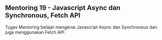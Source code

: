 ## Mentoring 19 - Javascript Async dan Synchronous, Fetch API
Tugas Mentoring belajar mengenai Javascript Async dan Synchronous dan juga menggunakan Fetch API
